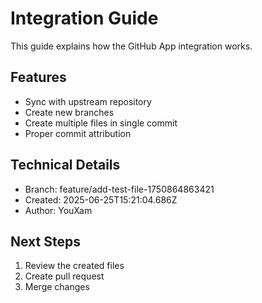 # Integration Guide

This guide explains how the GitHub App integration works.

## Features
- Sync with upstream repository
- Create new branches
- Create multiple files in single commit
- Proper commit attribution

## Technical Details
- Branch: feature/add-test-file-1750864863421
- Created: 2025-06-25T15:21:04.686Z
- Author: YouXam

## Next Steps
1. Review the created files
2. Create pull request
3. Merge changes
